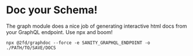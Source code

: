 # Doc your Schema!

The graph module does a nice job of generating interactive html docs from your GraphQL endpoint. Use npx and boom!

`npx @2fd/graphdoc --force -e SANITY_GRAPHQL_ENDPOINT -o ./PATH/TO/SAVE/DOCS`
